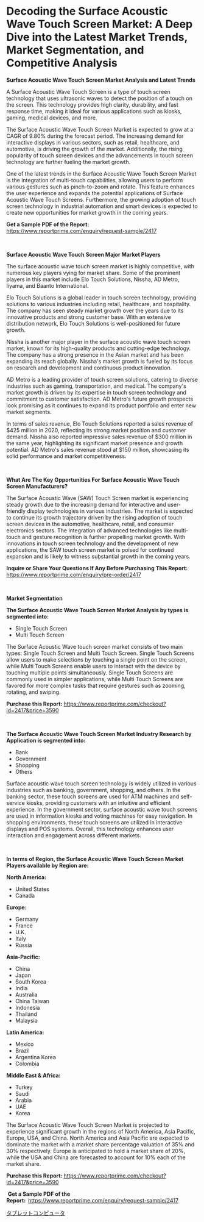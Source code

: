 <p><h1>Decoding the Surface Acoustic Wave Touch Screen Market: A Deep Dive into the Latest Market Trends, Market Segmentation, and Competitive Analysis</h1></p><p><strong>Surface Acoustic Wave Touch Screen Market Analysis and Latest Trends</strong></p>
<p><p>A Surface Acoustic Wave Touch Screen is a type of touch screen technology that uses ultrasonic waves to detect the position of a touch on the screen. This technology provides high clarity, durability, and fast response time, making it ideal for various applications such as kiosks, gaming, medical devices, and more.</p><p>The Surface Acoustic Wave Touch Screen Market is expected to grow at a CAGR of 9.80% during the forecast period. The increasing demand for interactive displays in various sectors, such as retail, healthcare, and automotive, is driving the growth of the market. Additionally, the rising popularity of touch screen devices and the advancements in touch screen technology are further fueling the market growth.</p><p>One of the latest trends in the Surface Acoustic Wave Touch Screen Market is the integration of multi-touch capabilities, allowing users to perform various gestures such as pinch-to-zoom and rotate. This feature enhances the user experience and expands the potential applications of Surface Acoustic Wave Touch Screens. Furthermore, the growing adoption of touch screen technology in industrial automation and smart devices is expected to create new opportunities for market growth in the coming years.</p></p>
<p><strong>Get a Sample PDF of the Report:&nbsp;</strong> <a href="https://www.reportprime.com/enquiry/request-sample/2417">https://www.reportprime.com/enquiry/request-sample/2417</a></p>
<p>&nbsp;</p>
<p><strong>Surface Acoustic Wave Touch Screen Major Market Players</strong></p>
<p><p>The surface acoustic wave touch screen market is highly competitive, with numerous key players vying for market share. Some of the prominent players in this market include Elo Touch Solutions, Nissha, AD Metro, Iiyama, and Baanto International.</p><p>Elo Touch Solutions is a global leader in touch screen technology, providing solutions to various industries including retail, healthcare, and hospitality. The company has seen steady market growth over the years due to its innovative products and strong customer base. With an extensive distribution network, Elo Touch Solutions is well-positioned for future growth.</p><p>Nissha is another major player in the surface acoustic wave touch screen market, known for its high-quality products and cutting-edge technology. The company has a strong presence in the Asian market and has been expanding its reach globally. Nissha's market growth is fueled by its focus on research and development and continuous product innovation.</p><p>AD Metro is a leading provider of touch screen solutions, catering to diverse industries such as gaming, transportation, and medical. The company's market growth is driven by its expertise in touch screen technology and commitment to customer satisfaction. AD Metro's future growth prospects look promising as it continues to expand its product portfolio and enter new market segments.</p><p>In terms of sales revenue, Elo Touch Solutions reported a sales revenue of $425 million in 2020, reflecting its strong market position and customer demand. Nissha also reported impressive sales revenue of $300 million in the same year, highlighting its significant market presence and growth potential. AD Metro's sales revenue stood at $150 million, showcasing its solid performance and market competitiveness.</p></p>
<p>&nbsp;</p>
<p><strong>What Are The Key Opportunities For Surface Acoustic Wave Touch Screen Manufacturers?</strong></p>
<p><p>The Surface Acoustic Wave (SAW) Touch Screen market is experiencing steady growth due to the increasing demand for interactive and user-friendly display technologies in various industries. The market is expected to continue its growth trajectory driven by the rising adoption of touch screen devices in the automotive, healthcare, retail, and consumer electronics sectors. The integration of advanced technologies like multi-touch and gesture recognition is further propelling market growth. With innovations in touch screen technology and the development of new applications, the SAW touch screen market is poised for continued expansion and is likely to witness substantial growth in the coming years.</p></p>
<p><strong>Inquire or Share Your Questions If Any Before Purchasing This Report:</strong> <a href="https://www.reportprime.com/enquiry/pre-order/2417">https://www.reportprime.com/enquiry/pre-order/2417</a></p>
<p>&nbsp;</p>
<p><strong>Market Segmentation</strong></p>
<p><strong>The Surface Acoustic Wave Touch Screen Market Analysis by types is segmented into:</strong></p>
<p><ul><li>Single Touch Screen</li><li>Multi Touch Screen</li></ul></p>
<p><p>The Surface Acoustic Wave touch screen market consists of two main types: Single Touch Screen and Multi Touch Screen. Single Touch Screens allow users to make selections by touching a single point on the screen, while Multi Touch Screens enable users to interact with the device by touching multiple points simultaneously. Single Touch Screens are commonly used in simpler applications, while Multi Touch Screens are favored for more complex tasks that require gestures such as zooming, rotating, and swiping.</p></p>
<p><strong>Purchase this Report:&nbsp;</strong><a href="https://www.reportprime.com/checkout?id=2417&price=3590">https://www.reportprime.com/checkout?id=2417&price=3590</a></p>
<p>&nbsp;</p>
<p><strong>The Surface Acoustic Wave Touch Screen Market Industry Research by Application is segmented into:</strong></p>
<p><ul><li>Bank</li><li>Government</li><li>Shopping</li><li>Others</li></ul></p>
<p><p>Surface acoustic wave touch screen technology is widely utilized in various industries such as banking, government, shopping, and others. In the banking sector, these touch screens are used for ATM machines and self-service kiosks, providing customers with an intuitive and efficient experience. In the government sector, surface acoustic wave touch screens are used in information kiosks and voting machines for easy navigation. In shopping environments, these touch screens are utilized in interactive displays and POS systems. Overall, this technology enhances user interaction and engagement across different markets.</p></p>
<p>&nbsp;</p>
<p><strong>In terms of Region, the Surface Acoustic Wave Touch Screen Market Players available by Region are:</strong></p>
<p>
    <p> <strong> North America: </strong>
        <ul>
            <li>United States</li>
            <li>Canada</li>
        </ul>
        </p> 
    <p> <strong> Europe: </strong>
        <ul>
            <li>Germany</li>
            <li>France</li>
            <li>U.K.</li>
            <li>Italy</li>
            <li>Russia</li>
        </ul>
        </p> 
    <p> <strong> Asia-Pacific: </strong>
        <ul>
            <li>China</li>
            <li>Japan</li>
            <li>South Korea</li>
            <li>India</li>
            <li>Australia</li>
            <li>China Taiwan</li>
            <li>Indonesia</li>
            <li>Thailand</li>
            <li>Malaysia</li>
        </ul>
        </p> 
    <p> <strong> Latin America: </strong>
        <ul>
            <li>Mexico</li>
            <li>Brazil</li>
            <li>Argentina Korea</li>
            <li>Colombia</li>
        </ul>
        </p> 
    <p> <strong> Middle East & Africa: </strong>
        <ul>
            <li>Turkey</li>
            <li>Saudi</li>
            <li>Arabia</li>
            <li>UAE</li>
            <li>Korea</li>
        </ul>
    </p>
    </p>
<p><p>The Surface Acoustic Wave Touch Screen Market is projected to experience significant growth in the regions of North America, Asia Pacific, Europe, USA, and China. North America and Asia Pacific are expected to dominate the market with a market share percentage valuation of 35% and 30% respectively. Europe is anticipated to hold a market share of 20%, while the USA and China are forecasted to account for 10% each of the market share.</p></p>
<p><strong>Purchase this Report: </strong><a href="https://www.reportprime.com/checkout?id=2417&price=3590">https://www.reportprime.com/checkout?id=2417&price=3590</a></p>
<p>&nbsp;<strong>Get a Sample PDF of the Report:&nbsp;&nbsp;</strong><a href="https://www.reportprime.com/enquiry/request-sample/2417">https://www.reportprime.com/enquiry/request-sample/2417</a></p>
<p><strong></strong></p>
<p><p><a href="https://github.com/ppmazlotr77499/Market-Research-Report-List-1/blob/main/788450211522.md">タブレットコンピュータ</a></p></p>